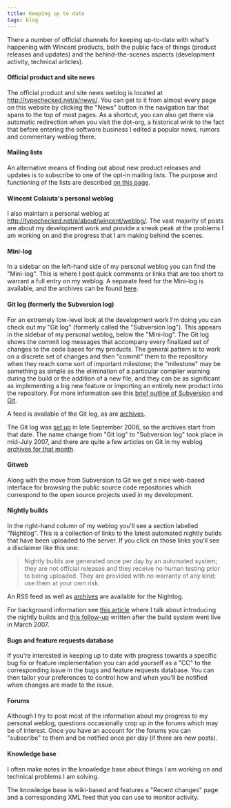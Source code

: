 ```yaml
---
title: Keeping up to date
tags: blog
---
```


There a number of official channels for keeping up-to-date with what's happening with Wincent products, both the public face of things (product releases and updates) and the behind-the-scenes aspects (development activity, technical articles).

#### Official product and site news

The official product and site news weblog is located at <http://typechecked.net/a/news/>. You can get to it from almost every page on this website by clicking the "News" button in the navigation bar that spans to the top of most pages. As a shortcut, you can also get there via automatic redirection when you visit the dot-org, a historical wink to the fact that before entering the software business I edited a popular news, rumors and commentary weblog there.

#### Mailing lists

An alternative means of finding out about new product releases and updates is to subscribe to one of the opt-in mailing lists. The purpose and functioning of the lists are described [on this page](http://typechecked.net/a/support/lists/).

#### Wincent Colaiuta's personal weblog

I also maintain a personal weblog at <http://typechecked.net/a/about/wincent/weblog/>. The vast majority of posts are about my development work and provide a sneak peak at the problems I am working on and the progress that I am making behind the scenes.

#### Mini-log

In a sidebar on the left-hand side of my personal weblog you can find the "Mini-log". This is where I post quick comments or links that are too short to warrant a full entry on my weblog. A separate feed for the Mini-log is available, and the archives can be found [here](http://typechecked.net/a/about/wincent/weblog/mini-log/archives/).

#### Git log (formerly the Subversion log)

For an extremely low-level look at the development work I'm doing you can check out my "Git log" (formerly called the "Subversion log"). This appears in the sidebar of my personal weblog, below the "Mini-log". The Git log shows the commit log messages that accompany every finalized set of changes to the code bases for my products. The general pattern is to work on a discrete set of changes and then "commit" them to the repository when they reach some sort of important milestone; the "milestone" may be something as simple as the elimination of a particular compiler warning during the build or the addition of a new file, and they can be as significant as implementing a big new feature or importing an entirely new product into the repository. For more information see this [brief outline of Subversion](http://typechecked.net/wiki/Subversion) and [Git](http://typechecked.net/wiki/Git).

A feed is available of the Git log, as are [archives](http://typechecked.net/a/about/wincent/weblog/svn-log/archives/).

The Git log was [set up](http://typechecked.net/wiki/Setting_up_a_Subversion_RSS_feed) in late September 2006, so the archives start from that date. The name change from "Git log" to "Subversion log" took place in mid-July 2007, and there are quite a few articles on Git in my weblog [archives for that month](http://typechecked.net/a/about/wincent/weblog/archives/2007/07/).

#### Gitweb

Along with the move from Subversion to Git we get a nice web-based interface for browsing the public source code repositories which correspond to the open source projects used in my development.

#### Nightly builds

In the right-hand column of my weblog you'll see a section labelled "Nightlog". This is a collection of links to the latest automated nightly builds that have been uploaded to the server. If you click on those links you'll see a disclaimer like this one:

> Nightly builds are generated once per day by an automated system; they are not official releases and they receive no human testing prior to being uploaded. They are provided with no warranty of any kind; use them at your own risk.

An RSS feed as well as [archives](http://typechecked.net/a/about/wincent/weblog/nightlog/archives/) are available for the Nightlog.

For background information see [this article](http://typechecked.net/a/about/wincent/weblog/archives/2007/03/planned_changes.php) where I talk about introducing the nightly builds and [this follow-up](http://typechecked.net/a/about/wincent/weblog/archives/2007/03/nightly_builds.php) written after the build system went live in March 2007.

#### Bugs and feature requests database

If you're interested in keeping up to date with progress towards a specific bug fix or feature implementation you can add yourself as a "CC" to the corresponding issue in the bugs and feature requests database. You can then tailor your preferences to control how and when you'll be notified when changes are made to the issue.

#### Forums

Although I try to post most of the information about my progress to my personal weblog, questions occasionally crop up in the forums which may be of interest. Once you have an account for the forums you can "subscribe" to them and be notified once per day (if there are new posts).

#### Knowledge base

I often make notes in the knowledge base about things I am working on and technical problems I am solving.

The knowledge base is wiki-based and features a "Recent changes" page and a corresponding XML feed that you can use to monitor activity.
